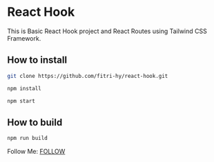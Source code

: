 # React Hook

This is Basic React Hook project  and React Routes using Tailwind CSS Framework.

## How to install
```sh
git clone https://github.com/fitri-hy/react-hook.git
```
```sh
npm install
```
```sh
npm start
```

## How to build
```sh
npm run build
```

Follow Me: [FOLLOW](https://hy-tech.my.id/)
